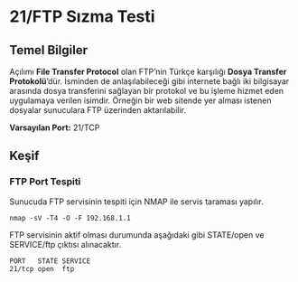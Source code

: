 # 21/FTP Sızma Testi

## Temel Bilgiler

Açılımı **File Transfer Protocol** olan FTP’nin Türkçe karşılığı **Dosya Transfer Protokolü**’dür. İsminden de anlaşılabileceği gibi internete bağlı iki bilgisayar arasında dosya transferini sağlayan bir protokol ve bu işleme hizmet eden uygulamaya verilen isimdir. Örneğin bir web sitende yer alması istenen dosyalar sunuculara FTP üzerinden aktarılabilir.

**Varsayılan Port:** 21/TCP

## Keşif

### FTP Port Tespiti

Sunucuda FTP servisinin tespiti için NMAP ile servis taraması yapılır.

```text
nmap -sV -T4 -O -F 192.168.1.1
```

 FTP servisinin aktif olması durumunda aşağıdaki gibi STATE/open ve SERVICE/ftp çıktısı alınacaktır.

```text
PORT   STATE SERVICE
21/tcp open  ftp
```



